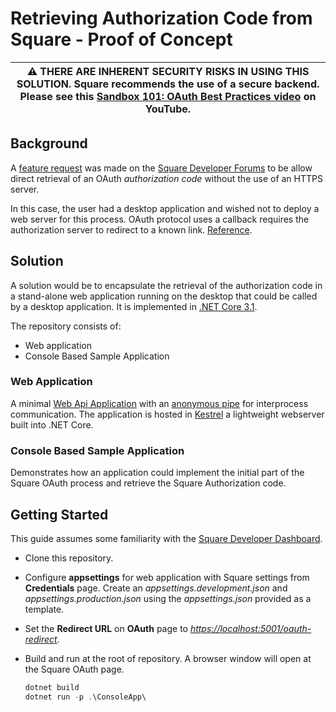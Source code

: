 # Retrieving Authorization Code from Square - Proof of Concept

| ⚠️ THERE ARE INHERENT SECURITY RISKS IN USING THIS SOLUTION. Square recommends the use of a secure backend. Please see this [Sandbox 101: OAuth Best Practices video](https://www.youtube.com/watch?v=3gLqCJC6kLI) on YouTube. |
| --- |

## Background

A [feature request](https://developer.squareup.com/forums/t/retrieve-oauth-authorization-code-without-https-server/1470) was made on the [Square Developer Forums](https://developer.squareup.com/forums/) to be allow direct retrieval of an OAuth *authorization code* without the use of an HTTPS server.

In this case, the user had a desktop application and wished not to deploy a web server for this process. OAuth protocol uses a callback requires the authorization server to redirect to a known link. [Reference](https://developer.squareup.com/docs/oauth-api/how-oauth-works).

## Solution

A solution would be to encapsulate the retrieval of the authorization code in a stand-alone web application running on the desktop that could be called by a desktop application. It is implemented in [.NET Core 3.1](https://dotnet.microsoft.com/download/dotnet/3.1).

The repository consists of:

- Web application
- Console Based Sample Application

### Web Application

A minimal [Web Api Application](https://docs.microsoft.com/aspnet/core/tutorials/first-web-api?view=aspnetcore-3.1&tabs=visual-studio) with an [anonymous pipe](https://docs.microsoft.com/dotnet/standard/io/how-to-use-anonymous-pipes-for-local-interprocess-communication) for interprocess communication. The application is hosted in [Kestrel](https://docs.microsoft.com/aspnet/core/fundamentals/servers/?view=aspnetcore-5.0&tabs=windows#kestrel) a lightweight webserver built into .NET Core.

### Console Based Sample Application

Demonstrates how an application could implement the initial part of the Square OAuth process and retrieve the Square Authorization code.

## Getting Started

This guide assumes some familiarity with the [Square Developer Dashboard](https://developer.squareup.com/apps).

- Clone this repository.
- Configure **appsettings** for web application with Square settings from **Credentials** page. Create an *appsettings.development.json* and *appsettings.production.json* using the *appsettings.json* provided as a template.
- Set the **Redirect URL** on **OAuth** page to *<https://localhost:5001/oauth-redirect>*.
- Build and run at the root of repository. A browser window will open at the Square OAuth page.

    ``` powershell
    dotnet build
    dotnet run -p .\ConsoleApp\ 
    ```

